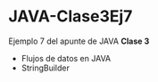 # JAVA-Clase3Ej7

<p>Ejemplo 7 del apunte de JAVA <b>Clase 3</b> </p>
<ul>
  <li> Flujos de datos en JAVA</li>
  <li> StringBuilder</li>
</ul>

